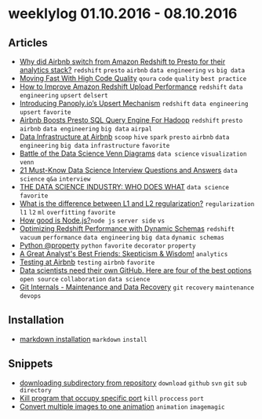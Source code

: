 # weeklylog 01.10.2016 - 08.10.2016

## Articles
- [Why did Airbnb switch from Amazon Redshift to Presto for their analytics stack?](https://www.quora.com/Why-did-Airbnb-switch-from-Amazon-Redshift-to-Presto-for-their-analytics-stack) `redshift` `presto` `airbnb` `data engineering` `vs` `big data`
- [Moving Fast With High Code Quality](https://engineering.quora.com/Moving-Fast-With-High-Code-Quality) `qoura` `code` `quality` `best practice`
- [How to Improve Amazon Redshift Upload Performance](https://www.flydata.com/blog/how-to-improve-amazon-redshift-upload-performance/) `redshift` `data engineering` `upsert` `delsert`
- [Introducing Panoply.io’s Upsert Mechanism](http://panoply.io/blog/introducing-panoplyios-upsert-mechanism/) `redshift` `data engineering` `upsert` `favorite`
- [Airbnb Boosts Presto SQL Query Engine For Hadoop](http://www.informationweek.com/big-data/big-data-analytics/airbnb-boosts-presto-sql-query-engine-for-hadoop/d/d-id/1319359) `redshift` `presto` `airbnb` `data engineering` `big data` `airpal`
- [Data Infrastructure at Airbnb](https://medium.com/airbnb-engineering/data-infrastructure-at-airbnb-8adfb34f169c#.p92v1xwo7) `scoop` `hive` `spark` `presto` `airbnb` `data engineering` `big data` `infrastructure` `favorite`
- [Battle of the Data Science Venn Diagrams](http://www.prooffreader.com/2016/09/battle-of-data-science-venn-diagrams.html?m=1) `data science` `visualization` `venn`
- [21 Must-Know Data Science Interview Questions and Answers](http://www.kdnuggets.com/2016/02/21-data-science-interview-questions-answers.html) `data science` `q&a` `interview`
- [THE DATA SCIENCE INDUSTRY: WHO DOES WHAT](http://101.datascience.community/2015/11/12/the-data-science-industry-who-does-what/) `data science` `favorite`
- [What is the difference between L1 and L2 regularization?](https://www.quora.com/What-is-the-difference-between-L1-and-L2-regularization) `regularization` `l1` `l2` `ml` `overfitting` `favorite`
- [How good is Node.js?](https://www.quora.com/How-good-is-Node-js/answer/Nick-Steele-7?srid=2tIm)`node js` `server side` `vs` 
- [Optimizing Redshift Performance with Dynamic Schemas](https://amplitude.com/blog/2015/06/05/optimizing-redshift-performance-with-dynamic-schemas/) `redshift` `vacuum` `performance` `data engineering` `big data` `dynamic schemas`
- [Python @property](http://www.programiz.com/python-programming/property) `python` `favorite` `decorator` `property`
- [A Great Analyst's Best Friends: Skepticism & Wisdom!](http://www.kaushik.net/avinash/great-analyst-skills-skepticism-wisdom/) `analytics` 
- [Testing at Airbnb](http://nerds.airbnb.com/testing-at-airbnb/) `testing` `airbnb` `favorite`
- [Data scientists need their own GitHub. Here are four of the best options](http://venturebeat.com/2014/04/01/data-scientists-need-their-own-github-here-are-four-of-the-best/) `open source` `collaboration` `data science`
- [Git Internals - Maintenance and Data Recovery](https://git-scm.com/book/en/v2/Git-Internals-Maintenance-and-Data-Recovery) `git` `recovery` `maintenance` `devops`


## Installation
- [markdown installation](http://macdown.uranusjr.com/) `markdown` `install`


## Snippets
- [downloading subdirectory from repository](https://gist.github.com/eyaltrabelsi/0612e701edcf58e2371bda8cab0c985f) `download` `github` `svn` `git` `sub directory`
- [Kill program that occupy specific port](https://gist.github.com/eyaltrabelsi/772f58e871ebc52bde9eeccbc75ea40c) `kill` `proccess` `port`
- [Convert multiple images to one animation](https://gist.github.com/eyaltrabelsi/419698e61d7ded156945cb72ec325231) `animation` `imagemagic` 
 